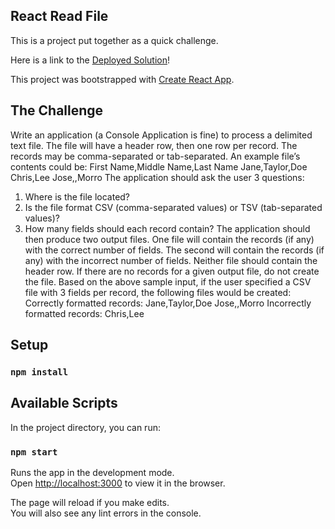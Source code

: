 ## React Read File

This is a project put together as a quick challenge.<br />

Here is a link to the [Deployed Solution](https://react-read-file-app.herokuapp.com/)!

This project was bootstrapped with [Create React App](https://github.com/facebook/create-react-app).

## The Challenge

Write an application (a Console Application is fine) to process a delimited text file. The file will have a header row, then one row per record. The records may be comma-separated or tab-separated. An example file’s contents could be:
First Name,Middle Name,Last Name
Jane,Taylor,Doe
Chris,Lee
Jose,,Morro
The application should ask the user 3 questions:

1. Where is the file located?
2. Is the file format CSV (comma-separated values) or TSV (tab-separated values)?
3. How many fields should each record contain?
   The application should then produce two output files. One file will contain the records (if any) with the correct number of fields. The second will contain the records (if any) with the incorrect number of fields. Neither file should contain the header row. If there are no records for a given output file, do not create the file.
   Based on the above sample input, if the user specified a CSV file with 3 fields per record, the following files would be created:
   Correctly formatted records:
   Jane,Taylor,Doe
   Jose,,Morro
   Incorrectly formatted records:
   Chris,Lee

## Setup

### `npm install`

## Available Scripts

In the project directory, you can run:

### `npm start`

Runs the app in the development mode.<br />
Open [http://localhost:3000](http://localhost:3000) to view it in the browser.

The page will reload if you make edits.<br />
You will also see any lint errors in the console.
